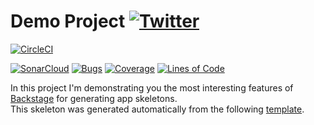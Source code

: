#  Demo Project [![Twitter](https://img.shields.io/twitter/follow/piotr_minkowski.svg?style=social&logo=twitter&label=Follow%20Me)](https://twitter.com/piotr_minkowski)

[![CircleCI](https://circleci.com/gh/poc-backstage-sq/sample-spring-boot-app-k8s-2.svg?style=svg)](https://circleci.com/gh/poc-backstage-sq/sample-spring-boot-app-k8s-2)

[![SonarCloud](https://sonarcloud.io/images/project_badges/sonarcloud-black.svg)](https://sonarcloud.io/dashboard?id=poc-backstage-sq_sample-spring-boot-app-k8s-2)
[![Bugs](https://sonarcloud.io/api/project_badges/measure?project=poc-backstage-sq_sample-spring-boot-app-k8s-2&metric=bugs)](https://sonarcloud.io/dashboard?id=poc-backstage-sq_sample-spring-boot-app-k8s-2)
[![Coverage](https://sonarcloud.io/api/project_badges/measure?project=poc-backstage-sq_sample-spring-boot-app-k8s-2&metric=coverage)](https://sonarcloud.io/dashboard?id=poc-backstage-sq_sample-spring-boot-app-k8s-2)
[![Lines of Code](https://sonarcloud.io/api/project_badges/measure?project=poc-backstage-sq_sample-spring-boot-app-k8s-2&metric=ncloc)](https://sonarcloud.io/dashboard?id=poc-backstage-sq_sample-spring-boot-app-k8s-2)

In this project I'm demonstrating you the most interesting features of [Backstage](https://backstage.io/) for generating app skeletons. \
This skeleton was generated automatically from the following [template](https://github.com/piomin/backstage-templates/blob/master/templates/spring-boot-basic/template.yaml).